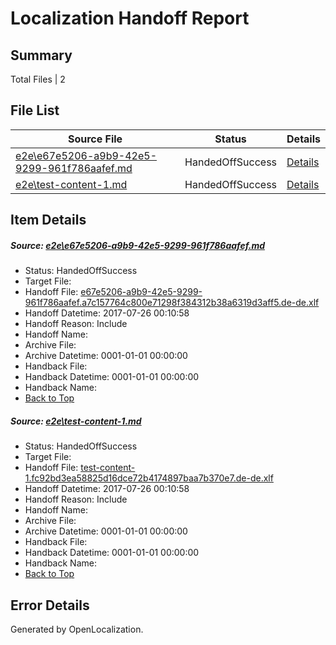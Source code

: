 # <a name='report-top'></a> Localization Handoff Report

## Summary
 Total Files | 2

## File List
 Source File | Status | Details 
 ----------- | ------ | ------- 
 [e2e\e67e5206-a9b9-42e5-9299-961f786aafef.md](https://github.com/OpenLocalizationTestOrg/ol-test4/blob/52a601644ea81230430c443d782f6383cdb8a8d9/e2e/e67e5206-a9b9-42e5-9299-961f786aafef.md) | HandedOffSuccess | [Details](#ac5610e14e35343352c9459b3e335b10c5a316371)
 [e2e\test-content-1.md](https://github.com/OpenLocalizationTestOrg/ol-test4/blob/52a601644ea81230430c443d782f6383cdb8a8d9/e2e/test-content-1.md) | HandedOffSuccess | [Details](#2b811829691fe6eac542be13b5cbc1a7536e02e92)

## Item Details
##### <a name='ac5610e14e35343352c9459b3e335b10c5a316371'></a> Source: [e2e\e67e5206-a9b9-42e5-9299-961f786aafef.md](https://github.com/OpenLocalizationTestOrg/ol-test4/blob/52a601644ea81230430c443d782f6383cdb8a8d9/e2e/e67e5206-a9b9-42e5-9299-961f786aafef.md)
* Status: HandedOffSuccess
* Target File: 
* Handoff File: [e67e5206-a9b9-42e5-9299-961f786aafef.a7c157764c800e71298f384312b38a6319d3aff5.de-de.xlf](https://github.com/OpenLocalizationTestOrg/ol-test4-handoff/blob/dc14b367cb0252610f7ad88c25c2ca7c6a672a92/ol-handoff/OpenLocalizationTestOrg/ol-test4-dede/aksin/ht/e67e5206-a9b9-42e5-9299-961f786aafef.a7c157764c800e71298f384312b38a6319d3aff5.de-de.xlf)
* Handoff Datetime: 2017-07-26 00:10:58
* Handoff Reason: Include
* Handoff Name: 
* Archive File: 
* Archive Datetime: 0001-01-01 00:00:00
* Handback File: 
* Handback Datetime: 0001-01-01 00:00:00
* Handback Name: 
* [Back to Top](#report-top)

##### <a name='2b811829691fe6eac542be13b5cbc1a7536e02e92'></a> Source: [e2e\test-content-1.md](https://github.com/OpenLocalizationTestOrg/ol-test4/blob/52a601644ea81230430c443d782f6383cdb8a8d9/e2e/test-content-1.md)
* Status: HandedOffSuccess
* Target File: 
* Handoff File: [test-content-1.fc92bd3ea58825d16dce72b4174897baa7b370e7.de-de.xlf](https://github.com/OpenLocalizationTestOrg/ol-test4-handoff/blob/dc14b367cb0252610f7ad88c25c2ca7c6a672a92/ol-handoff/OpenLocalizationTestOrg/ol-test4-dede/aksin/ht/test-content-1.fc92bd3ea58825d16dce72b4174897baa7b370e7.de-de.xlf)
* Handoff Datetime: 2017-07-26 00:10:58
* Handoff Reason: Include
* Handoff Name: 
* Archive File: 
* Archive Datetime: 0001-01-01 00:00:00
* Handback File: 
* Handback Datetime: 0001-01-01 00:00:00
* Handback Name: 
* [Back to Top](#report-top)


## Error Details

Generated by OpenLocalization.
